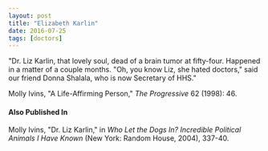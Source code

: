 ```yaml
---
layout: post
title: "Elizabeth Karlin"
date: 2016-07-25
tags: [doctors]
---
```


"Dr. Liz Karlin, that lovely soul, dead of a brain tumor at fifty-four. Happened in a matter of a couple months. "Oh, you know Liz, she hated doctors," said our friend Donna Shalala, who is now Secretary of HHS."

Molly Ivins, "A Life-Affirming Person," *The Progressive* 62 (1998): 46.

#### Also Published In
Molly Ivins, "Dr. Liz Karlin," in *Who Let the Dogs In? Incredible Political Animals I Have Known* (New York: Random House, 2004), 337-40.

